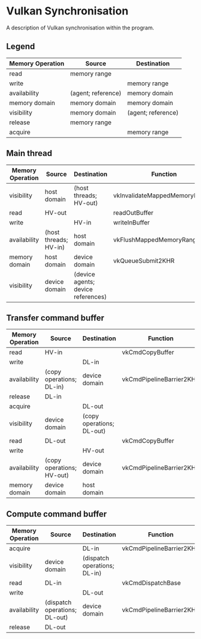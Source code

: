 # Vulkan Synchronisation

A description of Vulkan synchronisation within the program.

## Legend

| Memory Operation | Source             | Destination        |
| ---------------- | ------------------ | ------------------ |
| read             | memory range       |                    |
| write            |                    | memory range       |
| availability     | (agent; reference) | memory domain      |
| memory domain    | memory domain      | memory domain      |
| visibility       | memory domain      | (agent; reference) |
| release          | memory range       |                    |
| acquire          |                    | memory range       |

## Main thread

| Memory Operation | Source                | Destination                        | Function                       |
| ---------------- | --------------------- | ---------------------------------- | ------------------------------ |
| visibility       | host domain           | (host threads; HV-out)             | vkInvalidateMappedMemoryRanges |
| read             | HV-out                |                                    | readOutBuffer                  |
| write            |                       | HV-in                              | writeInBuffer                  |
| availability     | (host threads; HV-in) | host domain                        | vkFlushMappedMemoryRanges      |
| memory domain    | host domain           | device domain                      | vkQueueSubmit2KHR              |
| visibility       | device domain         | (device agents; device references) |                                |

## Transfer command buffer

| Memory Operation | Source                    | Destination               | Function                 |
| ---------------- | ------------------------- | ------------------------- | ------------------------ |
| read             | HV-in                     |                           | vkCmdCopyBuffer          |
| write            |                           | DL-in                     |                          |
| availability     | (copy operations; DL-in)  | device domain             | vkCmdPipelineBarrier2KHR |
| release          | DL-in                     |                           |                          |
| acquire          |                           | DL-out                    |                          |
| visibility       | device domain             | (copy operations; DL-out) |                          |
| read             | DL-out                    |                           | vkCmdCopyBuffer          |
| write            |                           | HV-out                    |                          |
| availability     | (copy operations; HV-out) | device domain             | vkCmdPipelineBarrier2KHR |
| memory domain    | device domain             | host domain               |                          |

## Compute command buffer

| Memory Operation | Source                        | Destination                  | Function                 |
| ---------------- | ----------------------------- | ---------------------------- | ------------------------ |
| acquire          |                               | DL-in                        | vkCmdPipelineBarrier2KHR |
| visibility       | device domain                 | (dispatch operations; DL-in) |                          |
| read             | DL-in                         |                              | vkCmdDispatchBase        |
| write            |                               | DL-out                       |                          |
| availability     | (dispatch operations; DL-out) | device domain                | vkCmdPipelineBarrier2KHR |
| release          | DL-out                        |                              |                          |
